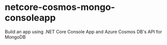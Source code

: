 # netcore-cosmos-mongo-consoleapp
Build an app using .NET Core Console App and Azure Cosmos DB's API for MongoDB
